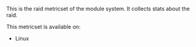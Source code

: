 This is the raid metricset of the module system. It collects stats about the raid.

This metricset is available on:

* Linux
